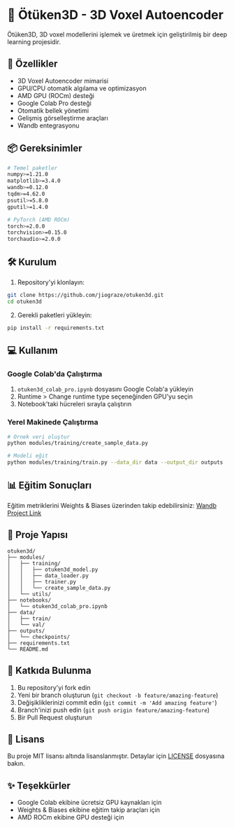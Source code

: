 # 🎨 Ötüken3D - 3D Voxel Autoencoder

Ötüken3D, 3D voxel modellerini işlemek ve üretmek için geliştirilmiş bir deep learning projesidir.

## 🚀 Özellikler

- 3D Voxel Autoencoder mimarisi
- GPU/CPU otomatik algılama ve optimizasyon
- AMD GPU (ROCm) desteği
- Google Colab Pro desteği
- Otomatik bellek yönetimi
- Gelişmiş görselleştirme araçları
- Wandb entegrasyonu

## 📦 Gereksinimler

```bash
# Temel paketler
numpy>=1.21.0
matplotlib>=3.4.0
wandb>=0.12.0
tqdm>=4.62.0
psutil>=5.8.0
gputil>=1.4.0

# PyTorch (AMD ROCm)
torch>=2.0.0
torchvision>=0.15.0
torchaudio>=2.0.0
```

## 🛠️ Kurulum

1. Repository'yi klonlayın:
```bash
git clone https://github.com/jiograze/otuken3d.git
cd otuken3d
```

2. Gerekli paketleri yükleyin:
```bash
pip install -r requirements.txt
```

## 💻 Kullanım

### Google Colab'da Çalıştırma

1. `otuken3d_colab_pro.ipynb` dosyasını Google Colab'a yükleyin
2. Runtime > Change runtime type seçeneğinden GPU'yu seçin
3. Notebook'taki hücreleri sırayla çalıştırın

### Yerel Makinede Çalıştırma

```bash
# Örnek veri oluştur
python modules/training/create_sample_data.py

# Modeli eğit
python modules/training/train.py --data_dir data --output_dir outputs
```

## 📊 Eğitim Sonuçları

Eğitim metriklerini Weights & Biases üzerinden takip edebilirsiniz:
[Wandb Project Link](https://wandb.ai/jiograze/otuken3d)

## 📁 Proje Yapısı

```
otuken3d/
├── modules/
│   ├── training/
│   │   ├── otuken3d_model.py
│   │   ├── data_loader.py
│   │   ├── trainer.py
│   │   └── create_sample_data.py
│   └── utils/
├── notebooks/
│   └── otuken3d_colab_pro.ipynb
├── data/
│   ├── train/
│   └── val/
├── outputs/
│   └── checkpoints/
├── requirements.txt
└── README.md
```

## 🤝 Katkıda Bulunma

1. Bu repository'yi fork edin
2. Yeni bir branch oluşturun (`git checkout -b feature/amazing-feature`)
3. Değişikliklerinizi commit edin (`git commit -m 'Add amazing feature'`)
4. Branch'inizi push edin (`git push origin feature/amazing-feature`)
5. Bir Pull Request oluşturun

## 📝 Lisans

Bu proje MIT lisansı altında lisanslanmıştır. Detaylar için [LICENSE](LICENSE) dosyasına bakın.

## ✨ Teşekkürler

- Google Colab ekibine ücretsiz GPU kaynakları için
- Weights & Biases ekibine eğitim takip araçları için
- AMD ROCm ekibine GPU desteği için
